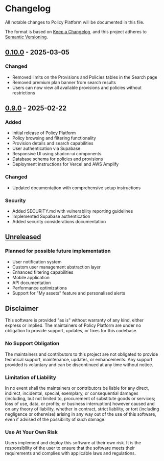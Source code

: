 # Changelog

All notable changes to Policy Platform will be documented in this file.

The format is based on [Keep a Changelog](https://keepachangelog.com/en/1.0.0/),
and this project adheres to [Semantic Versioning](https://semver.org/spec/v2.0.0.html).

## [0.10.0] - 2025-03-05

### Changed
- Removed limits on the Provisions and Policies tables in the Search page
- Removed premium plan banner from search results
- Users can now view all available provisions and policies without restrictions

## [0.9.0] - 2025-02-22

### Added
- Initial release of Policy Platform
- Policy browsing and filtering functionality
- Provision details and search capabilities
- User authentication via Supabase
- Responsive UI using shadcn-ui components
- Database schema for policies and provisions
- Deployment instructions for Vercel and AWS Amplify

### Changed
- Updated documentation with comprehensive setup instructions

### Security
- Added SECURITY.md with vulnerability reporting guidelines
- Implemented Supabase authentication
- Added security considerations documentation

## [Unreleased]

### Planned for possible future implementation
- User notification system
- Custom user management abstraction layer
- Enhanced filtering capabilities
- Mobile application
- API documentation
- Performance optimizations
- Support for "My assets" feature and personalised alerts

[Unreleased]: https://github.com/yourusername/kish/compare/v1.0.0...HEAD
[1.0.0]: https://github.com/yourusername/kish/releases/tag/v1.0.0 
[0.10.0]: https://github.com/yourusername/kish/releases/tag/v0.10.0
[0.9.0]: https://github.com/yourusername/kish/releases/tag/v0.9.0

## Disclaimer

This software is provided "as is" without warranty of any kind, either express or implied. The maintainers of Policy Platform are under no obligation to provide support, updates, or fixes for this codebase.

### No Support Obligation
The maintainers and contributors to this project are not obligated to provide technical support, maintenance, updates, or enhancements. Any support provided is voluntary and can be discontinued at any time without notice.

### Limitation of Liability
In no event shall the maintainers or contributors be liable for any direct, indirect, incidental, special, exemplary, or consequential damages (including, but not limited to, procurement of substitute goods or services; loss of use, data, or profits; or business interruption) however caused and on any theory of liability, whether in contract, strict liability, or tort (including negligence or otherwise) arising in any way out of the use of this software, even if advised of the possibility of such damage.

### Use At Your Own Risk
Users implement and deploy this software at their own risk. It is the responsibility of the user to ensure that the software meets their requirements and complies with applicable laws and regulations. 

